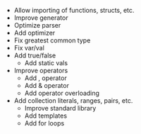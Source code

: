 - Allow importing of functions, structs, etc.
- Improve generator
- Optimize parser
- Add optimizer
- Fix greatest common type
- Fix var/val
- Add true/false
    - Add static vals
- Improve operators
    - Add , operator
    - Add & operator
    - Add operator overloading
- Add collection literals, ranges, pairs, etc.
    - Improve standard library
    - Add templates
    - Add for loops
